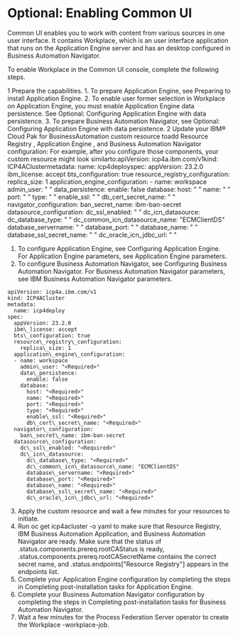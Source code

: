 # Optional: Enabling Common UI

Common UI enables you to work with content from various sources in one user interface. It
contains Workplace,
which is an user interface application that runs on the Application Engine server and has an desktop
configured in Business Automation Navigator.

To enable Workplace
in the Common UI console, complete the following steps.

1 Prepare the capabilities.
    1. To prepare Application Engine, see
Preparing to install Application Engine.
    2. To enable user former selection in Workplace on Application Engine, you must enable Application Engine data persistence. See Optional: Configuring Application Engine with data
persistence.
    3. To prepare Business Automation Navigator,
see Optional: Configuring Application Engine with data
persistence.
2 Update your IBM® Cloud Pak for BusinessAutomation custom resource toadd Resource Registry , Application Engine , and Business Automation Navigator configuration: For example, after you configure those components, your custom resource might look similarto:apiVersion: icp4a.ibm.com/v1kind: ICP4AClustermetadata: name: icp4deployspec: appVersion: 23.2.0 ibm\_license: accept bts\_configuration: true resource\_registry\_configuration: replica\_size: 1 application\_engine\_configuration: - name: workspace admin\_user: "<Required> " data\_persistence: enable: false database: host: "<Required> " name: "<Required> " port: "<Required> " type: "<Required> " enable\_ssl: "<Required> " db\_cert\_secret\_name: "<Required> " navigator\_configuration: ban\_secret\_name: ibm-ban-secret datasource\_configuration: dc\_ssl\_enabled: "<Required> " dc\_icn\_datasource: dc\_database\_type: "<Required> " dc\_common\_icn\_datasource\_name: "ECMClientDS" database\_servername: "<Required> " database\_port: "<Required> " database\_name: "<Required> " database\_ssl\_secret\_name: "<Required> " dc\_oracle\_icn\_jdbc\_url: "<Required> "

1. To configure Application Engine, see
Configuring Application Engine. For Application Engine parameters, see Application Engine parameters.
2. To configure Business Automation Navigator, see Configuring Business Automation Navigator. For Business Automation Navigator parameters, see IBM Business Automation Navigator parameters.

```
apiVersion: icp4a.ibm.com/v1
kind: ICP4ACluster
metadata:
  name: icp4deploy
spec:
  appVersion: 23.2.0
  ibm\_license: accept
  bts\_configuration: true
  resource\_registry\_configuration:
    replica\_size: 1
  application\_engine\_configuration:
  - name: workspace
    admin\_user: "<Required>"
    data\_persistence:
      enable: false
    database:
      host: "<Required>"
      name: "<Required>"
      port: "<Required>"
      type: "<Required>"
      enable\_ssl: "<Required>"
      db\_cert\_secret\_name: "<Required>"
  navigator\_configuration:
    ban\_secret\_name: ibm-ban-secret
  datasource\_configuration:
    dc\_ssl\_enabled: "<Required>"
    dc\_icn\_datasource:
      dc\_database\_type: "<Required>"
      dc\_common\_icn\_datasource\_name: "ECMClientDS"
      database\_servername: "<Required>"
      database\_port: "<Required>"
      database\_name: "<Required>"
      database\_ssl\_secret\_name: "<Required>"
      dc\_oracle\_icn\_jdbc\_url: "<Required>"
```

3. Apply the custom resource and wait a few minutes for your resources to initiate.
4. Run oc get icp4acluster -o yaml to make sure that Resource Registry, IBM Business Automation Application, and Business Automation Navigator are ready. Make sure
that the status of .status.components.prereq.rootCAStatus is
ready, .status.components.prereq.rootCASecretName contains the
correct secret name, and .status.endpoints["Resource Registry"] appears in the
endpoints list.
5. Complete your Application Engine
configuration by completing the steps in Completing post-installation tasks for Application
Engine.
6. Complete your Business Automation Navigator configuration by completing the steps in Completing post-installation tasks for Business Automation
Navigator.
7. Wait a few minutes for the Process Federation Server operator to
create the Workplace
<PFSCRName>-workplace-job.